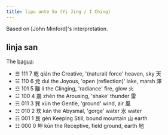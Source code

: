 ```yaml
---
title: lipu ante So (Yi Jing / I Ching)
---
```


Based on [John Minford]'s interpretation.

## linja san
The [bagua](https://en.m.wikipedia.org/wiki/Bagua):
* ☰	111	7	乾 qián	the Creative, '(natural) force'	heaven, sky 天	
*	☱	110	6	兌 duì	the Joyous, 'open (reflection)'	lake, marsh 澤	
* ☲	101	5	離 lí	the Clinging, 'radiance'	fire, glow 火
*	☳	100	4	震 zhèn	the Arousing, 'shake'	thunder 雷
*	☴	011	3	巽 xùn	the Gentle, 'ground'	wind, air 風	
*	☵	010	2	坎 kǎn	the Abysmal, 'gorge'	water 水	water
*	☶	001	1	艮 gèn	Keeping Still, bound	mountain 山	earth
*	☷	000	0	坤 kūn	the Receptive, field	ground, earth 地
